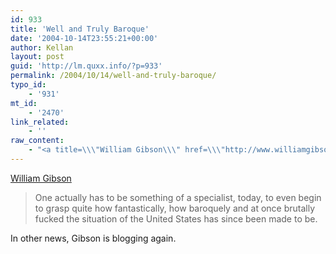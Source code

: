 ```yaml
---
id: 933
title: 'Well and Truly Baroque'
date: '2004-10-14T23:55:21+00:00'
author: Kellan
layout: post
guid: 'http://lm.quxx.info/?p=933'
permalink: /2004/10/14/well-and-truly-baroque/
typo_id:
    - '931'
mt_id:
    - '2470'
link_related:
    - ''
raw_content:
    - "<a title=\\\"William Gibson\\\" href=\\\"http://www.williamgibsonbooks.com/blog/2004_10_01_archive.asp#109777109932752415\\\">William Gibson</a>\n<blockquote>\nOne actually has to be something of a specialist, today, to even begin to grasp quite how fantastically, how baroquely and at once brutally fucked the situation of the United States has since been made to be.\n</blockquote>\n\nIn other news, Gibson is blogging again."
---
```


[William Gibson](http://www.williamgibsonbooks.com/blog/2004_10_01_archive.asp#109777109932752415 "William Gibson")

> One actually has to be something of a specialist, today, to even begin to grasp quite how fantastically, how baroquely and at once brutally fucked the situation of the United States has since been made to be.

In other news, Gibson is blogging again.